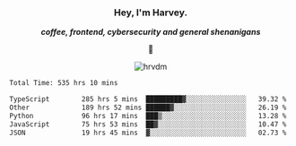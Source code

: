 <div align="center">
    <h3> Hey, I'm Harvey.</h3>
    <p><i><b>coffee, frontend, cybersecurity and general shenanigans</b></i></p>
    <p>👻</p>
</div>

<p align="center">  <img src="https://komarev.com/ghpvc/?username=hrvdm&label=Views&color=252733&style=for-the-badge" alt="hrvdm" /> </p>

<!--START_SECTION:waka-->

```txt
Total Time: 535 hrs 10 mins

TypeScript        285 hrs 5 mins  █████████▓░░░░░░░░░░░░░░░   39.32 %
Other             189 hrs 52 mins ██████▓░░░░░░░░░░░░░░░░░░   26.19 %
Python            96 hrs 17 mins  ███▒░░░░░░░░░░░░░░░░░░░░░   13.28 %
JavaScript        75 hrs 53 mins  ██▓░░░░░░░░░░░░░░░░░░░░░░   10.47 %
JSON              19 hrs 45 mins  ▓░░░░░░░░░░░░░░░░░░░░░░░░   02.73 %
```

<!--END_SECTION:waka-->

